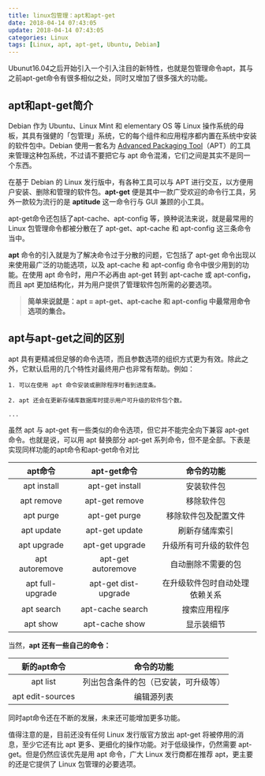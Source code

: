 ```yaml
---
title: linux包管理：apt和apt-get
date: 2018-04-14 07:43:05
update: 2018-04-14 07:43:05
categories: Linux
tags: [Linux, apt, apt-get, Ubuntu, Debian]
---
```


Ubunut16.04之后开始引入一个引入注目的新特性，也就是包管理命令apt，其与之前apt-get命令有很多相似之处，同时又增加了很多强大的功能。

<!--more-->

## apt和apt-get简介

Debian 作为 Ubuntu、Linux Mint 和 elementary OS 等 Linux 操作系统的母板，其具有强健的「包管理」系统，它的每个组件和应用程序都内置在系统中安装的软件包中。Debian 使用一套名为 [Advanced Packaging Tool](https://wiki.debian.org/Apt)（APT）的工具来管理这种包系统，不过请不要把它与 apt 命令混淆，它们之间是其实不是同一个东西。

在基于 Debian 的 Linux 发行版中，有各种工具可以与 APT 进行交互，以方便用户安装、删除和管理的软件包。**apt-get** 便是其中一款广受欢迎的命令行工具，另外一款较为流行的是 **aptitude** 这一命令行与 GUI 兼顾的小工具。

apt-get命令还包括了apt-cache、apt-config 等，换种说法来说，就是最常用的 Linux 包管理命令都被分散在了 apt-get、apt-cache 和 apt-config 这三条命令当中。

**apt** 命令的引入就是为了解决命令过于分散的问题，它包括了 apt-get 命令出现以来使用最广泛的功能选项，以及 apt-cache 和 apt-config 命令中很少用到的功能。在使用 apt 命令时，用户不必再由 apt-get 转到 apt-cache 或 apt-config，而且 apt 更加结构化，并为用户提供了管理软件包所需的必要选项。

> **简单来说就是：apt = apt-get、apt-cache 和 apt-config 中最常用命令选项的集合。**

## apt与apt-get之间的区别

apt 具有更精减但足够的命令选项，而且参数选项的组织方式更为有效。除此之外，它默认启用的几个特性对最终用户也非常有帮助。例如：
    
    1. 可以在使用 apt 命令安装或删除程序时看到进度条。

    2. apt 还会在更新存储库数据库时提示用户可升级的软件包个数。

    ...

虽然 apt 与 apt-get 有一些类似的命令选项，但它并不能完全向下兼容 apt-get 命令。也就是说，可以用 apt 替换部分 apt-get 系列命令，但不是全部。下表是实现同样功能的apt命令和apt-get命令对比

| apt命令 | apt-get命令 | 命令的功能 |
| :--: | :--: | :--: |
| apt install | apt-get install	| 安装软件包
| apt remove | apt-get remove | 移除软件包
| apt purge | apt-get purge | 移除软件包及配置文件
| apt update | apt-get update | 刷新存储库索引
| apt upgrade | apt-get upgrade | 升级所有可升级的软件包
| apt autoremove | apt-get autoremove | 自动删除不需要的包
| apt full-upgrade | apt-get dist-upgrade | 在升级软件包时自动处理依赖关系
| apt search | apt-cache search | 搜索应用程序
| apt show | apt-cache show | 显示装细节

当然，**apt 还有一些自己的命令：**


| 新的apt命令 | 命令的功能 |
| :--: | :--: | 
| apt list | 列出包含条件的包（已安装，可升级等） |
| apt edit-sources | 编辑源列表 |

同时apt命令还在不断的发展，未来还可能增加更多功能。

值得注意的是，目前还没有任何 Linux 发行版官方放出 apt-get 将被停用的消息，至少它还有比 apt 更多、更细化的操作功能。对于低级操作，仍然需要 apt-get。但是仍然应该优先是用 apt 命令，广大 Linux 发行商都在推荐 apt，更主要的还是它提供了 Linux 包管理的必要选项。